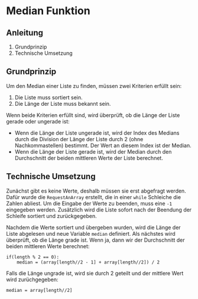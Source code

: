 # Median Funktion

## Anleitung
1. Grundprinzip
2. Technische Umsetzung

## Grundprinzip
Um den Median einer Liste zu finden, müssen zwei Kriterien erfüllt sein:

1. Die Liste muss sortiert sein.
2. Die Länge der Liste muss bekannt sein.

Wenn beide Kriterien erfüllt sind, wird überprüft, ob die Länge der Liste gerade oder ungerade ist:

- Wenn die Länge der Liste ungerade ist, wird der Index des Medians durch die Division der Länge der Liste durch 2 (ohne Nachkommastellen) bestimmt. Der Wert an diesem Index ist der Median.
- Wenn die Länge der Liste gerade ist, wird der Median durch den Durchschnitt der beiden mittleren Werte der Liste berechnet.

## Technische Umsetzung

Zunächst gibt es keine Werte, deshalb müssen sie erst abgefragt werden. Dafür wurde die `RequestAnArray` erstellt, die in einer `while` Schleiche die Zahlen abliest.
Um die Eingabe der Werte zu beenden, muss eine `-1` eingegeben werden. Zusätzlich wird die Liste sofort nach der Beendung der Schleife sortiert und zurückgegeben.

Nachdem die Werte sortiert und übergeben wurden, wird die Länge der Liste abgelesen und neue Variable `median` definiert. Als nächstes wird überprüft, ob die Länge grade ist. Wenn ja, dann wir der Durchschnitt der beiden mittleren Werte berechnet:

```
if(length % 2 == 0):
    median = (array[length//2 - 1] + array[length//2]) / 2
```

Falls die Länge ungrade ist, wird sie durch 2 geteilt und der mittlere Wert wird zurüchgegeben:

```
median = array[length//2]
```